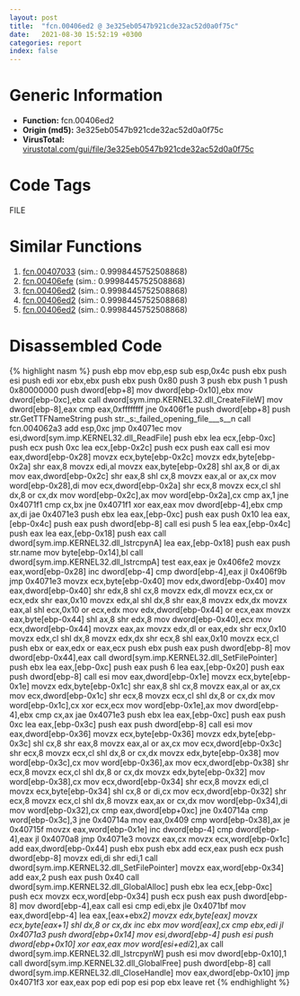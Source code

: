 ```yaml
---
layout: post
title:  "fcn.00406ed2 @ 3e325eb0547b921cde32ac52d0a0f75c"
date:   2021-08-30 15:52:19 +0300
categories: report
index: false
---
```


# Generic Information
- **Function:** fcn.00406ed2
- **Origin (md5):** 3e325eb0547b921cde32ac52d0a0f75c
- **VirusTotal:** [virustotal.com/gui/file/3e325eb0547b921cde32ac52d0a0f75c][virustotal_ref]

# Code Tags
<span class="tag" id="FILE">FILE</span>


# Similar Functions

1. [fcn.00407033][similar_1_ref] (sim.: 0.9998445752508868)
2. [fcn.00406efe][similar_2_ref] (sim.: 0.9998445752508868)
3. [fcn.00406ed2][similar_3_ref] (sim.: 0.9998445752508868)
4. [fcn.00406ed2][similar_4_ref] (sim.: 0.9998445752508868)
5. [fcn.00406ed2][similar_5_ref] (sim.: 0.9998445752508868)


# Disassembled Code

{% highlight nasm %}
push ebp
mov ebp,esp
sub esp,0x4c
push ebx
push esi
push edi
xor ebx,ebx
push ebx
push 0x80
push 3
push ebx
push 1
push 0x80000000
push dword[ebp+8]
mov dword[ebp-0x10],ebx
mov dword[ebp-0xc],ebx
call dword[sym.imp.KERNEL32.dll_CreateFileW]
mov dword[ebp-8],eax
cmp eax,0xffffffff
jne 0x406f1e
push dword[ebp+8]
push str.GetTTFNameString
push str._s:_failed_opening_file___s__n
call fcn.004062a3
add esp,0xc
jmp 0x4071ec
mov esi,dword[sym.imp.KERNEL32.dll_ReadFile]
push ebx
lea ecx,[ebp-0xc]
push ecx
push 0xc
lea ecx,[ebp-0x2c]
push ecx
push eax
call esi
mov eax,dword[ebp-0x28]
movzx ecx,byte[ebp-0x2c]
movzx edx,byte[ebp-0x2a]
shr eax,8
movzx edi,al
movzx eax,byte[ebp-0x28]
shl ax,8
or di,ax
mov eax,dword[ebp-0x2c]
shr eax,8
shl cx,8
movzx eax,al
or ax,cx
mov word[ebp-0x28],di
mov ecx,dword[ebp-0x2a]
shr ecx,8
movzx ecx,cl
shl dx,8
or cx,dx
mov word[ebp-0x2c],ax
mov word[ebp-0x2a],cx
cmp ax,1
jne 0x4071f1
cmp cx,bx
jne 0x4071f1
xor eax,eax
mov dword[ebp-4],ebx
cmp ax,di
jae 0x4071e3
push ebx
lea eax,[ebp-0xc]
push eax
push 0x10
lea eax,[ebp-0x4c]
push eax
push dword[ebp-8]
call esi
push 5
lea eax,[ebp-0x4c]
push eax
lea eax,[ebp-0x18]
push eax
call dword[sym.imp.KERNEL32.dll_lstrcpynA]
lea eax,[ebp-0x18]
push eax
push str.name
mov byte[ebp-0x14],bl
call dword[sym.imp.KERNEL32.dll_lstrcmpA]
test eax,eax
je 0x406fe2
movzx eax,word[ebp-0x28]
inc dword[ebp-4]
cmp dword[ebp-4],eax
jl 0x406f9b
jmp 0x4071e3
movzx ecx,byte[ebp-0x40]
mov edx,dword[ebp-0x40]
mov eax,dword[ebp-0x40]
shr edx,8
shl cx,8
movzx edx,dl
movzx ecx,cx
or ecx,edx
shr eax,0x10
movzx edx,al
shl dx,8
shr eax,8
movzx edx,dx
movzx eax,al
shl ecx,0x10
or ecx,edx
mov edx,dword[ebp-0x44]
or ecx,eax
movzx eax,byte[ebp-0x44]
shl ax,8
shr edx,8
mov dword[ebp-0x40],ecx
mov ecx,dword[ebp-0x44]
movzx eax,ax
movzx edx,dl
or eax,edx
shr ecx,0x10
movzx edx,cl
shl dx,8
movzx edx,dx
shr ecx,8
shl eax,0x10
movzx ecx,cl
push ebx
or eax,edx
or eax,ecx
push ebx
push eax
push dword[ebp-8]
mov dword[ebp-0x44],eax
call dword[sym.imp.KERNEL32.dll_SetFilePointer]
push ebx
lea eax,[ebp-0xc]
push eax
push 6
lea eax,[ebp-0x20]
push eax
push dword[ebp-8]
call esi
mov eax,dword[ebp-0x1e]
movzx ecx,byte[ebp-0x1e]
movzx edx,byte[ebp-0x1c]
shr eax,8
shl cx,8
movzx eax,al
or ax,cx
mov ecx,dword[ebp-0x1c]
shr ecx,8
movzx ecx,cl
shl dx,8
or cx,dx
mov word[ebp-0x1c],cx
xor ecx,ecx
mov word[ebp-0x1e],ax
mov dword[ebp-4],ebx
cmp cx,ax
jae 0x4071e3
push ebx
lea eax,[ebp-0xc]
push eax
push 0xc
lea eax,[ebp-0x3c]
push eax
push dword[ebp-8]
call esi
mov eax,dword[ebp-0x36]
movzx ecx,byte[ebp-0x36]
movzx edx,byte[ebp-0x3c]
shl cx,8
shr eax,8
movzx eax,al
or ax,cx
mov ecx,dword[ebp-0x3c]
shr ecx,8
movzx ecx,cl
shl dx,8
or cx,dx
movzx edx,byte[ebp-0x38]
mov word[ebp-0x3c],cx
mov word[ebp-0x36],ax
mov ecx,dword[ebp-0x38]
shr ecx,8
movzx ecx,cl
shl dx,8
or cx,dx
movzx edx,byte[ebp-0x32]
mov word[ebp-0x38],cx
mov ecx,dword[ebp-0x34]
shr ecx,8
movzx edi,cl
movzx ecx,byte[ebp-0x34]
shl cx,8
or di,cx
mov ecx,dword[ebp-0x32]
shr ecx,8
movzx ecx,cl
shl dx,8
movzx eax,ax
or cx,dx
mov word[ebp-0x34],di
mov word[ebp-0x32],cx
cmp eax,dword[ebp+0xc]
jne 0x40714a
cmp word[ebp-0x3c],3
jne 0x40714a
mov eax,0x409
cmp word[ebp-0x38],ax
je 0x40715f
movzx eax,word[ebp-0x1e]
inc dword[ebp-4]
cmp dword[ebp-4],eax
jl 0x4070a8
jmp 0x4071e3
movzx eax,cx
movzx ecx,word[ebp-0x1c]
add eax,dword[ebp-0x44]
push ebx
push ebx
add ecx,eax
push ecx
push dword[ebp-8]
movzx edi,di
shr edi,1
call dword[sym.imp.KERNEL32.dll_SetFilePointer]
movzx eax,word[ebp-0x34]
add eax,2
push eax
push 0x40
call dword[sym.imp.KERNEL32.dll_GlobalAlloc]
push ebx
lea ecx,[ebp-0xc]
push ecx
movzx ecx,word[ebp-0x34]
push ecx
push eax
push dword[ebp-8]
mov dword[ebp-4],eax
call esi
cmp edi,ebx
jle 0x4071bf
mov eax,dword[ebp-4]
lea eax,[eax+ebx*2]
movzx edx,byte[eax]
movzx ecx,byte[eax+1]
shl dx,8
or cx,dx
inc ebx
mov word[eax],cx
cmp ebx,edi
jl 0x4071a3
push dword[ebp+0x14]
mov esi,dword[ebp-4]
push esi
push dword[ebp+0x10]
xor eax,eax
mov word[esi+edi*2],ax
call dword[sym.imp.KERNEL32.dll_lstrcpynW]
push esi
mov dword[ebp-0x10],1
call dword[sym.imp.KERNEL32.dll_GlobalFree]
push dword[ebp-8]
call dword[sym.imp.KERNEL32.dll_CloseHandle]
mov eax,dword[ebp-0x10]
jmp 0x4071f3
xor eax,eax
pop edi
pop esi
pop ebx
leave
ret
{% endhighlight %}


[similar_1_ref]: /report/fcn.00407033@13efdafd5b4f5d3a5dcb240b696c267c
[similar_2_ref]: /report/fcn.00406efe@999ae3491971c32d67bd4c32561ea381
[similar_3_ref]: /report/fcn.00406ed2@a80355b9dc44bcf04d9725001d7455b7
[similar_4_ref]: /report/fcn.00406ed2@fc08a944a357dc216338592f13f65b60
[similar_5_ref]: /report/fcn.00406ed2@dddb2d45bcd78e2cc2df460dd599efa4
[virustotal_ref]: https://www.virustotal.com/gui/file/3e325eb0547b921cde32ac52d0a0f75c